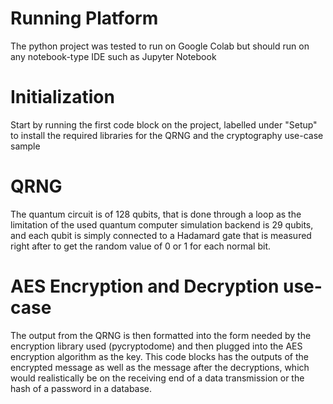# Running Platform

The python project was tested to run on Google Colab but should run on any notebook-type IDE such as Jupyter Notebook

# Initialization

Start by running the first code block on the project, labelled under "Setup" to install the required libraries for the QRNG and the cryptography use-case sample

# QRNG

The quantum circuit is of 128 qubits, that is done through a loop as the limitation of the used quantum computer simulation backend is 29 qubits, and each qubit is simply connected to a Hadamard gate that is measured right after to get the random value of 0 or 1 for each normal bit.

# AES Encryption and Decryption use-case

The output from the QRNG is then formatted into the form needed by the encryption library used (pycryptodome) and then plugged into the AES encryption algorithm as the key. This code blocks has the outputs of the encrypted message as well as the message after the decryptions, which would realistically be on the receiving end of a data transmission or the hash of a password in a database. 